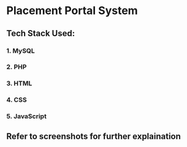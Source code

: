 # Placement Portal System

## Tech Stack Used:
### 1. MySQL
### 2. PHP
### 3. HTML
### 4. CSS
### 5. JavaScript

## Refer to screenshots for further explaination
